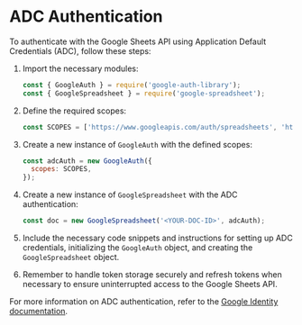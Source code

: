 # ADC Authentication

To authenticate with the Google Sheets API using Application Default Credentials (ADC), follow these steps:

1. Import the necessary modules:
   ```javascript
   const { GoogleAuth } = require('google-auth-library');
   const { GoogleSpreadsheet } = require('google-spreadsheet');
   ```

2. Define the required scopes:
   ```javascript
   const SCOPES = ['https://www.googleapis.com/auth/spreadsheets', 'https://www.googleapis.com/auth/drive.file'];
   ```

3. Create a new instance of `GoogleAuth` with the defined scopes:
   ```javascript
   const adcAuth = new GoogleAuth({
     scopes: SCOPES,
   });
   ```

4. Create a new instance of `GoogleSpreadsheet` with the ADC authentication:
   ```javascript
   const doc = new GoogleSpreadsheet('<YOUR-DOC-ID>', adcAuth);
   ```

5. Include the necessary code snippets and instructions for setting up ADC credentials, initializing the `GoogleAuth` object, and creating the `GoogleSpreadsheet` object.

6. Remember to handle token storage securely and refresh tokens when necessary to ensure uninterrupted access to the Google Sheets API.

For more information on ADC authentication, refer to the [Google Identity documentation](https://developers.google.com/identity/protocols/oauth2#application-default-credentials).
